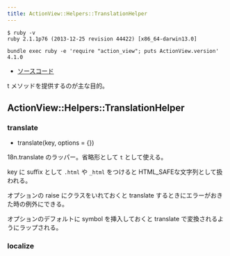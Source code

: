 ```yaml
---
title: ActionView::Helpers::TranslationHelper
---
```


```
$ ruby -v
ruby 2.1.1p76 (2013-12-25 revision 44422) [x86_64-darwin13.0]
```

```
bundle exec ruby -e 'require "action_view"; puts ActionView.version'
4.1.0
```

* [ソースコード](https://github.com/rails/rails/blob/v4.1.0/actionview/lib/action_view/helpers/translation_helper.rb)

t メソッドを提供するのが主な目的。

ActionView::Helpers::TranslationHelper
--------------------------------------------------------------------------------

### translate

* translate(key, options = {})

18n.translate のラッパー。省略形として `t` として使える。

key に suffix として `.html` や `_html` をつけると HTML_SAFEな文字列として扱われる。

オプションの raise にクラスをいれておくと translate するときにエラーがおきた時の例外にできる。

オプションのデフォルトに symbol を挿入しておくと translate で変換されるようにラップされる。

### localize
